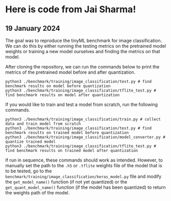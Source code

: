 # Here is code from Jai Sharma!

## 19 January 2024
The goal was to reproduce the tinyML benchmark for image classification. We can do this by either running the testing metrics on the pretrained model weights or training a new model ourselves and finding the metrics on that model. 

After cloning the repository, we can run the commands below to print the metrics of the pretrained model before and after quantization. 
```
python3 ./benchmark/training/image_classification/test.py # find benchmark results on model before quantization
python3 ./benchmark/training/image_classification/tflite_test.py # find benchmark results on model after quantization
```
If you would like to train and test a model from scratch, run the following commands.
```
python3 ./benchmark/training/image_classification/train.py # collect data and train model from scratch
python3 ./benchmark/training/image_classification/test.py # find benchmark results on trained model before quantization
python3 ./benchmark/training/image_classification/model_converter.py # quantize trained model
python3 ./benchmark/training/image_classification/tflite_test.py # find benchmark results on trained model after quantization
```
If run in sequence, these commands should work as intended. However, to manually set the path to the `.h5` or `.tflite` weights file of the model that is to be tested, go to the `benchmark/training/image_classification/keras_model.py` file and modify the `get_model_name()` function (if not yet quantized) or the `get_quant_model_name()` function (if the model has been quantized) to return the weights path of the model. 
